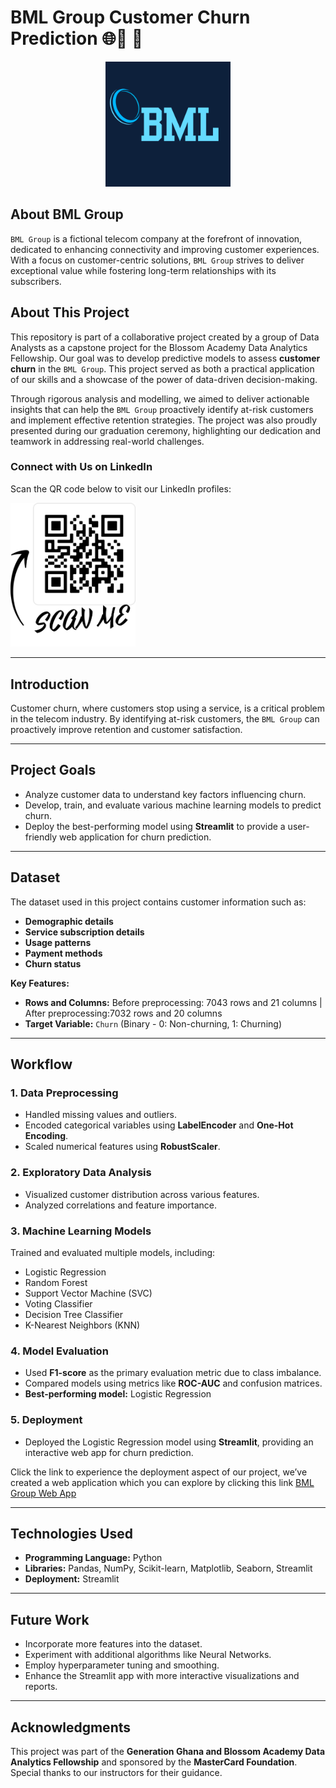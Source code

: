 # BML Group Customer Churn Prediction 🌐📡 📶 
<div align="center">
    <img src="bml_logo.png" alt="BML Logo" width="200">
</div>

## About BML Group  
`BML Group` is a fictional telecom company at the forefront of innovation, dedicated to enhancing connectivity and improving customer experiences. With a focus on customer-centric solutions, `BML Group` strives to deliver exceptional value while fostering long-term relationships with its subscribers.  

## About This Project  

This repository is part of a collaborative project created by a group of Data Analysts as a capstone project for the Blossom Academy Data Analytics Fellowship. Our goal was to develop predictive models to assess **customer churn** in the `BML Group`. This project served as both a practical application of our skills and a showcase of the power of data-driven decision-making. 

Through rigorous analysis and modelling, we aimed to deliver actionable insights that can help the `BML Group` proactively identify at-risk customers and implement effective retention strategies. The project was also proudly presented during our graduation ceremony, highlighting our dedication and teamwork in addressing real-world challenges.

### Connect with Us on LinkedIn
Scan the QR code below to visit our LinkedIn profiles:

<img src="Our%20LinkedIn%20Profiles.png" alt="Our LinkedIn Profiles" width="200">


---

## Introduction  
Customer churn, where customers stop using a service, is a critical problem in the telecom industry. By identifying at-risk customers, the `BML Group` can proactively improve retention and customer satisfaction. 

---

## Project Goals  
- Analyze customer data to understand key factors influencing churn.  
- Develop, train, and evaluate various machine learning models to predict churn.  
- Deploy the best-performing model using **Streamlit** to provide a user-friendly web application for churn prediction.

---

## Dataset  
The dataset used in this project contains customer information such as:  
- **Demographic details**  
- **Service subscription details**  
- **Usage patterns**  
- **Payment methods**  
- **Churn status**  

**Key Features:**  
- **Rows and Columns:** Before preprocessing: 7043 rows and 21 columns | After preprocessing:7032 rows and 20 columns  
- **Target Variable:** `Churn` (Binary - 0: Non-churning, 1: Churning)  

---

## Workflow  

### 1. Data Preprocessing  
- Handled missing values and outliers.  
- Encoded categorical variables using **LabelEncoder** and **One-Hot Encoding**.
- Scaled numerical features using **RobustScaler**.  

### 2. Exploratory Data Analysis  
- Visualized customer distribution across various features.  
- Analyzed correlations and feature importance.  

### 3. Machine Learning Models  
Trained and evaluated multiple models, including:  
- Logistic Regression  
- Random Forest 
- Support Vector Machine (SVC)  
- Voting Classifier  
- Decision Tree Classifier  
- K-Nearest Neighbors (KNN)  

### 4. Model Evaluation  
- Used **F1-score** as the primary evaluation metric due to class imbalance.  
- Compared models using metrics like **ROC-AUC** and confusion matrices.  
- **Best-performing model:** Logistic Regression  

### 5. Deployment  
- Deployed the Logistic Regression model using **Streamlit**, providing an interactive web app for churn prediction.  

Click the link to experience the deployment aspect of our project, we’ve created a web application which you can explore by clicking this link
[BML Group Web App](https://telcocustomerchurn--bml.streamlit.app/)

---

## Technologies Used  
- **Programming Language:** Python  
- **Libraries:** Pandas, NumPy, Scikit-learn, Matplotlib, Seaborn, Streamlit  
- **Deployment:** Streamlit  

---

## Future Work  
- Incorporate more features into the dataset.  
- Experiment with additional algorithms like Neural Networks.
- Employ hyperparameter tuning and smoothing. 
- Enhance the Streamlit app with more interactive visualizations and reports.  

---

## Acknowledgments  
This project was part of the **Generation Ghana and Blossom Academy Data Analytics Fellowship** and sponsored by the **MasterCard Foundation**.  
Special thanks to our instructors for their guidance.  

